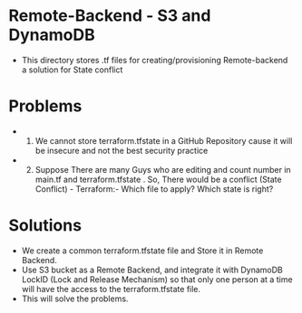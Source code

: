 # Remote-Backend - S3 and DynamoDB
- This directory stores .tf files for creating/provisioning Remote-backend a solution for State conflict


# Problems
- 1. We cannot store terraform.tfstate in a GitHub Repository cause it will be insecure and not the best security practice
- 2. Suppose There are many Guys who are editing and count number in main.tf and terraform.tfstate . 
     So, There would be a conflict (State Conflict) - Terraform:- Which file to apply? Which state is right?

# Solutions
- We create a common terraform.tfstate file and Store it in Remote Backend.
- Use S3 bucket as a Remote Backend, and integrate it with DynamoDB LockID (Lock and Release Mechanism) 
  so that only one person at a time will have the access to the terraform.tfstate file.
- This will solve the problems.